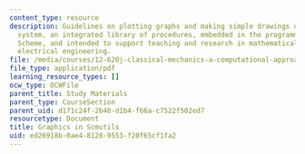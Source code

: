 ```yaml
---
content_type: resource
description: Guidelines on plotting graphs and making simple drawings using the Scmutils
  system, an integrated library of procedures, embedded in the programming language
  Scheme, and intended to support teaching and research in mathematical physics and
  electrical engineering.
file: /media/courses/12-620j-classical-mechanics-a-computational-approach-fall-2008/ed26918b0ae481289553f20f65cf1fa2_MIT12_620Jf08_study02.pdf
file_type: application/pdf
learning_resource_types: []
ocw_type: OCWFile
parent_title: Study Materials
parent_type: CourseSection
parent_uid: d171c24f-2b40-d1b4-f66a-c7522f502ed7
resourcetype: Document
title: Graphics in Scmutils
uid: ed26918b-0ae4-8128-9553-f20f65cf1fa2
---
```

